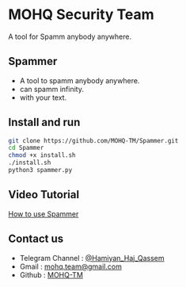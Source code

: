 # MOHQ Security Team
A tool for Spamm anybody anywhere.

## Spammer
+ A tool to spamm anybody anywhere.
+ can spamm infinity.
+ with your text.

## Install and run
```bash
git clone https://github.com/MOHQ-TM/Spammer.git
cd Spammer
chmod +x install.sh
./install.sh
python3 spammer.py
```

## Video Tutorial
[How to use Spammer](https://uupload.ir/filelink/64ee169478d018df012d06854bbceaa8/hn27_spammer.mp4)

## Contact us
- Telegram Channel : [@Hamiyan_Haj_Qassem](https://t.me/Hamiyan_Haj_Qassem)
- Gmail : [mohq.team@gmail.com](mailto:mohq.team@gmail.com)
- Github : [MOHQ-TM](https://github.com/MOHQ-TM)
